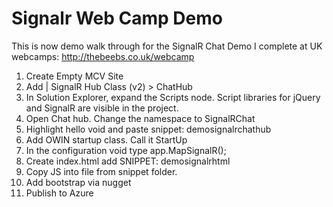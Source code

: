 # Signalr Web  Camp Demo
This is now demo walk through for the SignalR Chat Demo I complete at UK webcamps: http://thebeebs.co.uk/webcamp


1.	Create Empty MCV Site
2.	Add | SignalR Hub Class (v2) > ChatHub
3.	In Solution Explorer, expand the Scripts node. Script libraries for jQuery and SignalR are visible in the project.
4.	Open Chat hub. Change the namespace to SignalRChat
5.	Highlight hello void and paste snippet: demosignalrchathub
6.	Add OWIN startup class. Call it StartUp
7.	In the configuration void type app.MapSignalR();
8.	Create index.html add SNIPPET: demosignalrhtml
9.	Copy JS into file from snippet folder.
10.	Add bootstrap via nugget
11.	Publish to Azure
